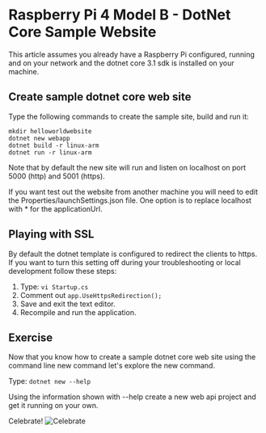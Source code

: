 # Raspberry Pi 4 Model B - DotNet Core Sample Website

This article assumes you already have a Raspberry Pi configured, running and on your network and the dotnet core 3.1 sdk is installed on your machine.

## Create sample dotnet core web site

Type the following commands to create the sample site, build and run it:

``` text
mkdir helloworldwebsite
dotnet new webapp
dotnet build -r linux-arm
dotnet run -r linux-arm
```

Note that by default the new site will run and listen on localhost on port 5000 (http) and 5001 (https).

If you want test out the website from another machine you will need to edit the Properties/launchSettings.json file. One option is to replace localhost with * for the applicationUrl.

## Playing with SSL

By default the dotnet template is configured to redirect the clients to https. If you want to turn this setting off during your troubleshooting or local development follow these steps:

1. Type: ```vi Startup.cs```
2. Comment out ```app.UseHttpsRedirection();```
3. Save and exit the text editor.
4. Recompile and run the application.

## Exercise

Now that you know how to create a sample dotnet core web site using the command line new command let's explore the new command.

Type: ```dotnet new --help```

Using the information shown with --help create a new web api project and get it running on your own.

Celebrate! ![Celebrate](https://gph.is/1sEAZgl)